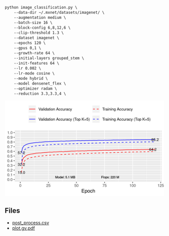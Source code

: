 ```
python image_classification.py \
    --data-dir ~/.mxnet/datasets/imagenet/ \
    --augmentation medium \
    --batch-size 16 \
    --block-config 6,8,12,6 \
    --clip-threshold 1.3 \
    --dataset imagenet \
    --epochs 120 \
    --gpus 0,1 \
    --growth-rate 64 \
    --initial-layers grouped_stem \
    --init-features 64 \
    --lr 0.002 \
    --lr-mode cosine \
    --mode hybrid \
    --model densenet_flex \
    --optimizer radam \
    --reduction 3.3,3.3,4 \
```
![acc.png](acc.png)

## Files

- [post_process.csv](post_process.csv)
- [plot.gv.pdf](plot.gv.pdf)

